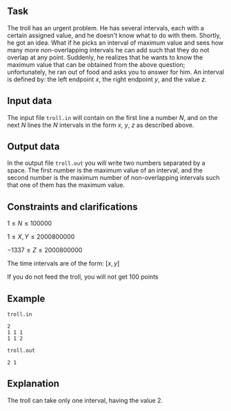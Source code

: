 ## Task

The troll has an urgent problem. He has several intervals, each with a certain assigned value, and he doesn't know what to do with them. Shortly, he got an idea. What if he picks an interval of maximum value and sees how many more non-overlapping intervals he can add such that they do not overlap at any point. Suddenly, he realizes that he wants to know the maximum value that can be obtained from the above question; unfortunately, he ran out of food and asks you to answer for him. An interval is defined by: the left endpoint $x$, the right endpoint $y$, and the value $z$.

## Input data

The input file `troll.in` will contain on the first line a number $N$, and on the next $N$ lines the $N$ intervals in the form $x$, $y$, $z$ as described above.

## Output data

In the output file `troll.out` you will write two numbers separated by a space. The first number is the maximum value of an interval, and the second number is the maximum number of non-overlapping intervals such that one of them has the maximum value.

## Constraints and clarifications

$1 \leq N \leq 100000$

$1 \leq X , Y \leq 2000800000$

$-1337 \leq Z \leq 2000800000$

The time intervals are of the form: $[ x , y ]$

If you do not feed the troll, you will not get 100 points

## Example

`troll.in`
```
2 
1 1 1 
1 1 2
```

`troll.out`
```
2 1
```

## Explanation

The troll can take only one interval, having the value 2.